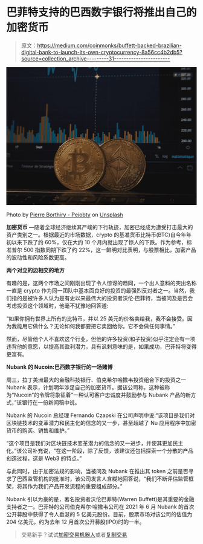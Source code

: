 # 巴菲特支持的巴西数字银行将推出自己的加密货币

> 原文：<https://medium.com/coinmonks/buffett-backed-brazilian-digital-bank-to-launch-its-own-cryptocurrency-8a56cc4b2db5?source=collection_archive---------31----------------------->

![](img/ccebdf6bc6d93095e642e35b23078069.png)

Photo by [Pierre Borthiry - Peiobty](https://unsplash.com/@peiobty?utm_source=medium&utm_medium=referral) on [Unsplash](https://unsplash.com?utm_source=medium&utm_medium=referral)

**加密货币** —随着全球经济继续其严峻的下行轨迹，加密已经成为遭受打击最大的资产类别之一。根据最近的市场数据，crypto 的基准货币比特币(BTC)自今年年初以来下跌了约 60%，仅在大约 10 个月内就出现了惊人的下跌。作为参考，标准普尔 500 指数同期下跌了约 22%，这一鲜明对比表明，与股票相比，加密产品的波动性和风险系数更高。

**两个对立的边相交的地方**

有趣的是，这两个市场之间刚刚出现了令人惊讶的趋同，一个出人意料的突出名称一直是 crypto 作为同一团队中基本面良好的投资的最强烈反对者之一。当然，我们指的是被许多人认为是有史以来最伟大的投资者沃伦·巴菲特，当被问及是否会考虑投资这个领域时，他毫不犹豫地回答道:

“如果你拥有世界上所有的比特币，并以 25 美元的价格卖给我，我不会接受。因为我能用它做什么？无论如何我都要把它卖回给你。它不会做任何事情。”

然而，尽管他个人不喜欢这个行业，但他的许多投资(和子投资)似乎注定会有一项违背他的意愿，以提高其盈利潜力，具有讽刺意味的是，如果成功，巴菲特将变得更富有。

**Nubank 的 Nucoin:巴西数字银行的一场赌博**

周三，拉丁美洲最大的金融科技银行、伯克希尔哈撒韦投资组合下的投资之一 Nubank 表示，计划明年涉足自己的加密货币。据该公司称，这种被称为“Nucoin”的令牌将象征着“一种认可客户忠诚度并鼓励参与 Nubank 产品的新方式，”该银行在一份新闻稿中说。

Nubank 的 Nucoin 总经理 Fernando Czapski 在公司声明中说:“该项目是我们对区块链技术的变革潜力和民主化的信念的又一步，甚至超越了 Nu 应用程序中加密货币的购买、销售和维护。”

“这个项目是我们对区块链技术变革潜力的信念的又一进步，并使其更加民主化。”该公司补充说，“在这一阶段，除了反馈，该建议还包括探索一个分散的产品创造过程，这是 Web3 的特点。”

与此同时，由于加密法规的影响，当被问及 Nubank 在推出其 token 之前是否寻求了巴西监管机构的批准时，该公司发言人含糊地回答说，“我们不断评估监管框架，将其作为我们产品开发流程的重要组成部分。”

Nubank 引以为豪的是，著名投资者沃伦巴菲特(Warren Buffett)是其重要的金融支持者之一。巴菲特的公司伯克希尔·哈撒韦公司在 2021 年 6 月 Nubank 的首次公开募股中获得了令人垂涎的 5 亿美元股份。目前，股票市场对该公司的估值为 204 亿美元，约为去年 12 月首次公开募股(IPO)时的一半。

> 交易新手？试试[加密交易机器人](/coinmonks/crypto-trading-bot-c2ffce8acb2a)或者[复制交易](/coinmonks/top-10-crypto-copy-trading-platforms-for-beginners-d0c37c7d698c)